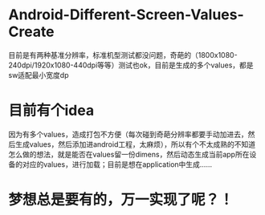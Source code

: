 # Android-Different-Screen-Values-Create

 目前是有两种基准分辨率，标准机型测试都没问题，奇葩的（1800x1080-240dpi/1920x1080-440dpi等等）测试也ok，目前是生成的多个values，都是sw适配最小宽度dp
 
 
# 目前有个idea
  
  因为有多个values，造成打包不方便（每次碰到奇葩分辨率都要手动加进去，然后生成values，然后添加进android工程，太麻烦），所以有个不太成熟的不知道怎么做的想法，就是能否在values留一份dimens，然后动态生成当前app所在设备的对应的values，进行加载；目前是想在application中生成……
  
  
# 梦想总是要有的，万一实现了呢？！

